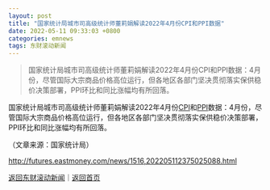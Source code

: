 ```yaml
---
layout: post
title: "国家统计局城市司高级统计师董莉娟解读2022年4月份CPI和PPI数据"
date: 2022-05-11 09:33:03 +0800
categories: emnews
tags: 东财滚动新闻
---
```

> 国家统计局城市司高级统计师董莉娟解读2022年4月份CPI和PPI数据：4月份，尽管国际大宗商品价格高位运行，但各地区各部门坚决贯彻落实保供稳价决策部署，PPI环比和同比涨幅均有所回落。

<p>国家统计局城市司高级统计师董莉娟解读2022年4月份<span id="Info.336"><a href="http://data.eastmoney.com/cjsj/cpi.html" class="infokey">CPI</a></span>和<span id="Info.338"><a href="http://data.eastmoney.com/cjsj/ppi.html" class="infokey">PPI</a></span>数据：4月份，尽管国际大宗商品价格高位运行，但各地区各部门坚决贯彻落实保供稳价决策部署，PPI环比和同比涨幅均有所回落。</p>
 <p></p><p class="em_media">（文章来源：国家统计局）</p>

<http://futures.eastmoney.com/news/1516,202205112375025088.html>

[返回东财滚动新闻](//finews.withounder.com/emnews/)｜[返回首页](//finews.withounder.com/)